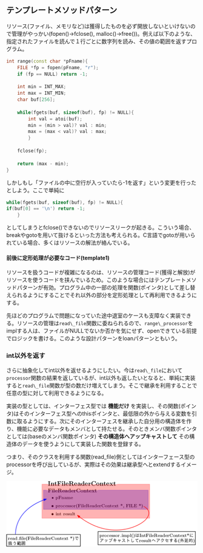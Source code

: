 ## テンプレートメソッドパターン

リソース(ファイル、メモリなど)は獲得したものを必ず開放しないといけないので管理がやっかい(fopen()->fclose(), malloc()->free())。例えば以下のような、指定されたファイルを読んで１行ごとに数字列を読み、その値の範囲を返すプログラム。

```cpp
int range(const char *pFname){
    FILE *fp = fopen(pFname, "r");
    if (fp == NULL) return -1;
    
    int min = INT_MAX;
    int max = INT_MIN;
    char buf[256];
    
    while(fgets(buf, sizeof(buf), fp) != NULL){
        int val = atoi(buf);
        min = (min > val)? val : min;
        max = (max < val)? val : max;
        }
        
    fclose(fp);
    
    return (max - min);
}
```

しかしもし「ファイルの中に空行が入っていたら-1を返す」という変更を行ったとしよう。ここで単純に

```cpp
while(fgets(buf, sizeof(buf), fp) != NULL){
if(buf[0] == '\n') return -1;
    }
```

としてしまうとfclose()できないのでリソースリークが起きる。こういう場合、breakやgotoを用いて抜けるといった方法も考えられる。C言語でgotoが用いられている場合、多くはリソースの解法が絡んでいる。

#### 前後に定形処理が必要なコード(template1)

リソースを扱うコードが複雑になるのは、リソースの管理コード(獲得と解放)がリソースを使うコードを挟んでいるため。このような場合にはテンプレートメソッドパターンが有効。プログラム中の一部の処理を関数(ポインタ)として差し替えられるようにすることでそれ以外の部分を定形処理として再利用できるようにする。

先ほどのプログラムで問題になっていた途中退室のケースも支障なく実装できる。リソースの管理は`read\_file`関数に委ねられるので、`range\_processor`をimplする人は、ファイルがNULLでないか否かを気にせず、openできている前提でロジックを書ける。このような設計パターンをloanパターンともいう。

### int以外を返す

さらに抽象化してint以外を返せるようにしたい。今は`read\_file`において`processor`関数の結果を返しているが、int以外も返したいとなると、単純に実装すると`read\_file`関数が型の数だけ増えてしまう。そこで継承を利用することで任意の型に対して利用できるようになる。

実装の型としては、インターフェス型では **機能だけ** を実装し、その関数(ポインタ)はそのインターフェス型へのthisポインタと、最低限の外から与える変数を引数に取るようにする。次にそのインターフェスを継承した自分用の構造体を作り、機能に必要なデータもメンバとして持たせる。そのときメンバ関数ポインタとしては(baseのメンバ関数ポインタ) **その構造体へアップキャストして** その構造体のデータを使うようにして実装した関数を登録する。

つまり、そのクラスを利用する関数(read\_file)側としてはインターフェース型のprocessorを呼び出しているが、実際はその効果は継承型へとextendするイメージ。

![figure1](images/figure1.png)
